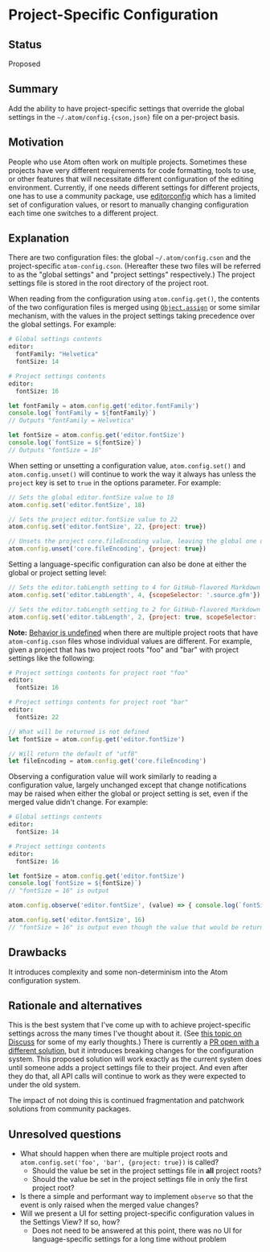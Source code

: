 # Project-Specific Configuration

## Status

Proposed

## Summary

Add the ability to have project-specific settings that override the global settings in the `~/.atom/config.{cson,json}` file on a per-project basis.

## Motivation

People who use Atom often work on multiple projects. Sometimes these projects have very different requirements for code formatting, tools to use, or other features that will necessitate different configuration of the editing environment. Currently, if one needs different settings for different projects, one has to use a community package, use [editorconfig](http://editorconfig.org/) which has a limited set of configuration values, or resort to manually changing configuration each time one switches to a different project.

## Explanation

There are two configuration files: the global `~/.atom/config.cson` and the project-specific `atom-config.cson`. (Hereafter these two files will be referred to as the "global settings" and "project settings" respectively.) The project settings file is stored in the root directory of the project root.

When reading from the configuration using `atom.config.get()`, the contents of the two configuration files is merged using [`Object.assign`](https://developer.mozilla.org/en-US/docs/Web/JavaScript/Reference/Global_Objects/Object/assign) or some similar mechanism, with the values in the project settings taking precedence over the global settings. For example:

```coffee
# Global settings contents
editor:
  fontFamily: "Helvetica"
  fontSize: 14
```

```coffee
# Project settings contents
editor:
  fontSize: 16
```

```javascript
let fontFamily = atom.config.get('editor.fontFamily')
console.log(`fontFamily = ${fontFamily}`)
// Outputs "fontFamily = Helvetica"

let fontSize = atom.config.get('editor.fontSize')
console.log(`fontSize = ${fontSize}`)
// Outputs "fontSize = 16"
```

When setting or unsetting a configuration value, `atom.config.set()` and `atom.config.unset()` will continue to work the way it always has unless the `project` key is set to `true` in the options parameter. For example:

```javascript
// Sets the global editor.fontSize value to 18
atom.config.set('editor.fontSize', 18)

// Sets the project editor.fontSize value to 22
atom.config.set('editor.fontSize', 22, {project: true})

// Unsets the project core.fileEncoding value, leaving the global one unchanged
atom.config.unset('core.fileEncoding', {project: true})
```

Setting a language-specific configuration can also be done at either the global or project setting level:

```javascript
// Sets the editor.tabLength setting to 4 for GitHub-flavored Markdown files globally
atom.config.set('editor.tabLength', 4, {scopeSelector: '.source.gfm'})

// Sets the editor.tabLength setting to 2 for GitHub-flavored Markdown files in this project
atom.config.set('editor.tabLength', 2, {project: true, scopeSelector: '.source.gfm'})
```

**Note:** [Behavior is undefined](https://blogs.msdn.microsoft.com/oldnewthing/20140627-00/?p=633) when there are multiple project roots that have `atom-config.cson` files whose individual values are different. For example, given a project that has two project roots "foo" and "bar" with project settings like the following:

```coffee
# Project settings contents for project root "foo"
editor:
  fontSize: 16
```

```coffee
# Project settings contents for project root "bar"
editor:
  fontSize: 22
```

```javascript
// What will be returned is not defined
let fontSize = atom.config.get('editor.fontSize')

// Will return the default of "utf8"
let fileEncoding = atom.config.get('core.fileEncoding')
```

Observing a configuration value will work similarly to reading a configuration value, largely unchanged except that change notifications may be raised when either the global or project setting is set, even if the merged value didn't change. For example:

```coffee
# Global settings contents
editor:
  fontSize: 14
```

```coffee
# Project settings contents
editor:
  fontSize: 16
```

```javascript
let fontSize = atom.config.get('editor.fontSize')
console.log(`fontSize = ${fontSize}`)
// "fontSize = 16" is output

atom.config.observe('editor.fontSize', (value) => { console.log(`fontSize = ${value}`) })

atom.config.set('editor.fontSize', 16)
// "fontSize = 16" is output even though the value that would be returned at this point is still `16`
```

## Drawbacks

It introduces complexity and some non-determinism into the Atom configuration system.

## Rationale and alternatives

This is the best system that I've come up with to achieve project-specific settings across the many times I've thought about it. (See [this topic on Discuss](https://discuss.atom.io/t/layered-configuration/9373) for some of my early thoughts.) There is currently a [PR open with a different solution,](https://github.com/atom/atom/pull/16654) but it introduces breaking changes for the configuration system. This proposed solution will work exactly as the current system does until someone adds a project settings file to their project. And even after they do that, all API calls will continue to work as they were expected to under the old system.

The impact of not doing this is continued fragmentation and patchwork solutions from community packages.

## Unresolved questions

* What should happen when there are multiple project roots and `atom.config.set('foo', 'bar', {project: true})` is called?
    * Should the value be set in the project settings file in **all** project roots?
    * Should the value be set in the project settings file in only the first project root?
* Is there a simple and performant way to implement `observe` so that the event is only raised when the merged value changes?
* Will we present a UI for setting project-specific configuration values in the Settings View? If so, how?
    * Does not need to be answered at this point, there was no UI for language-specific settings for a long time without problem
